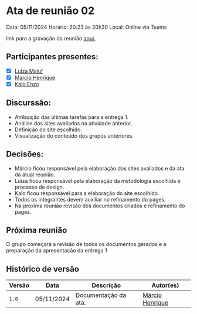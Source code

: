 # Ata de reunião 02

Data: 05/11/2024 Horário: 20:23 às 20h30 Local: Online via Teams

link para a gravação da reunião [aqui.](https://unbbr.sharepoint.com/sites/GRUPO8-IHC/Documentos%20Compartilhados/General/Recordings/Reuni%C3%A3o%20em%20_General_-20241105_202352-Meeting%20Recording.mp4?web=1&referrer=Teams.TEAMS-ELECTRON&referrerScenario=MeetingChicletGetLink.view)

## Participantes presentes:

- [x] [Luiza Maluf](https://github.com/LuizaMaluf)
- [x] [Marcio Henrique](https://github.com/DeM4rcio)
- [x] [Kaio Enzo](https://github.com/kaioenzo)

## Discurssão:

- Atribuição das últimas tarefas para a entrega 1.
- Análise dos sites avaliados na atividade anterior.
- Definição do site escolhido.
- Visualização do conteúdo dos grupos anteriores.


## Decisões:

- Márcio ficou responsável pela elaboração dos sites avaliados e da ata da atual reunião.
- Luiza ficou responsável pela elaboração da metodologia escolhida e processo de design.
- Kaio ficou responsável para a elaboração do site escolhido.
- Todos os integrantes devem auxiliar no refinamento do pages.
- Na proxima reunião revisão dos documentos criados e refinamento do pages.

## Próxima reunião

O grupo começará a revisão de todos os documentos gerados e a preparação da apresentação da entrega 1


## Histórico de versão

| Versão |    Data    |      Descrição      |             Autor(es)                        |
|--------|------------|---------------------|----------------------------------------------|
| `1.0`  | 05/11/2024 | Documentação da ata. | [Márcio Henrique](https://github.com/DeM4rcio)   |